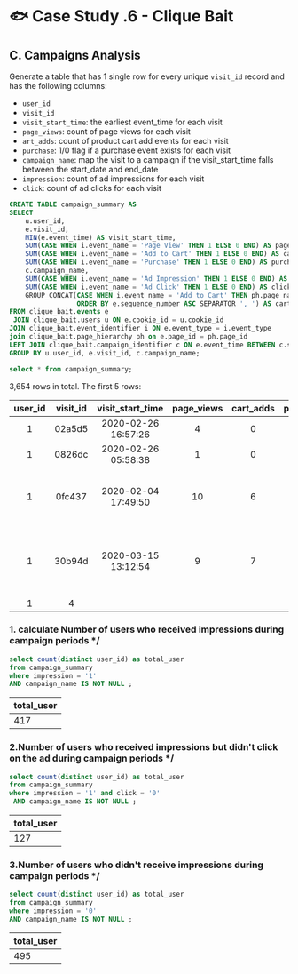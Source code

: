 # 🐟 Case Study .6 - Clique Bait
## C. Campaigns Analysis

Generate a table that has 1 single row for every unique `visit_id` record and has the following columns:

- `user_id`
- `visit_id`
- `visit_start_time`: the earliest event_time for each visit
- `page_views`: count of page views for each visit
- `art_adds`: count of product cart add events for each visit
- `purchase`: 1/0 flag if a purchase event exists for each visit
- `campaign_name`: map the visit to a campaign if the visit_start_time falls between the start_date and end_date
- `impression`: count of ad impressions for each visit
- `click`: count of ad clicks for each visit

```sql 
CREATE TABLE campaign_summary AS
SELECT
    u.user_id,
    e.visit_id,
    MIN(e.event_time) AS visit_start_time,
    SUM(CASE WHEN i.event_name = 'Page View' THEN 1 ELSE 0 END) AS page_views,
    SUM(CASE WHEN i.event_name = 'Add to Cart' THEN 1 ELSE 0 END) AS cart_adds,
    SUM(CASE WHEN i.event_name = 'Purchase' THEN 1 ELSE 0 END) AS purchase,
    c.campaign_name,
    SUM(CASE WHEN i.event_name = 'Ad Impression' THEN 1 ELSE 0 END) AS impression,
    SUM(CASE WHEN i.event_name = 'Ad Click' THEN 1 ELSE 0 END) AS click,
    GROUP_CONCAT(CASE WHEN i.event_name = 'Add to Cart' THEN ph.page_name ELSE NULL END
                 ORDER BY e.sequence_number ASC SEPARATOR ', ') AS cart_products
FROM clique_bait.events e
 JOIN clique_bait.users u ON e.cookie_id = u.cookie_id
JOIN clique_bait.event_identifier i ON e.event_type = i.event_type
join clique_bait.page_hierarchy ph on e.page_id = ph.page_id 
LEFT JOIN clique_bait.campaign_identifier c ON e.event_time BETWEEN c.start_date AND c.end_date
GROUP BY u.user_id, e.visit_id, c.campaign_name;

```

```sql
select * from campaign_summary;
```
3,654 rows in total. The first 5 rows:

| user_id  | visit_id |      visit_start_time           | page_views |cart_adds | purchase|          campaign_name       | impression | click |              cart_products                |
|:---------:|:---------:|:------------------------------:|:--------:|:--------:|:--------:|:-----------------------------:|:--------:|:--------:|:----------------------------------------:|
|     1     |   02a5d5  |      2020-02-26 16:57:26       |    4     |    0     |    0     | Half Off - Treat Your Shellf(ish) |    0     |    0     |                                          |
|     1     |   0826dc  |      2020-02-26 05:58:38       |    1     |    0     |    0     | Half Off - Treat Your Shellf(ish) |    0     |    0     |                                          |
|     1     |   0fc437  |      2020-02-04 17:49:50       |   10     |    6     |    1     | Half Off - Treat Your Shellf(ish) |    1     |    1     | Tuna, Russian Caviar, Black Truffle, Abalone, Crab, Oyster |
|     1     |   30b94d  |      2020-03-15 13:12:54       |    9     |    7     |    1     | Half Off - Treat Your Shellf(ish) |    1     |    1     | Salmon, Kingfish, Tuna, Russian Caviar, Abalone, Lobster, Crab |
|     1     |   4

### 1. calculate Number of users who received impressions during campaign periods */

```sql
select count(distinct user_id) as total_user 
from campaign_summary  
where impression = '1'
AND campaign_name IS NOT NULL ;
```
|total_user|
|---|
|417|

### 2.Number of users who received impressions but didn't click on the ad during campaign periods */

```sql
select count(distinct user_id) as total_user 
from campaign_summary
where impression = '1' and click = '0' 
 AND campaign_name IS NOT NULL ;
 ```

 |total_user|
 |----|
 |127|

 ###  3.Number of users who didn't receive impressions during campaign periods */ 

```sql
select count(distinct user_id) as total_user 
from campaign_summary  
where impression = '0'
AND campaign_name IS NOT NULL ;
```
|total_user|
|---|
|495|


